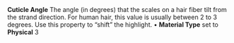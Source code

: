 <tr>
<td><strong>Cuticle Angle</strong></td>
<td>The angle (in degrees) that the scales on a hair fiber tilt from the strand direction. For human hair, this value is usually between 2 to 3 degrees. Use this property to “shift” the highlight.</td>
<td>&#8226; <strong>Material Type</strong> set to <strong>Physical</strong></td>
<td>3</td>
</tr>
